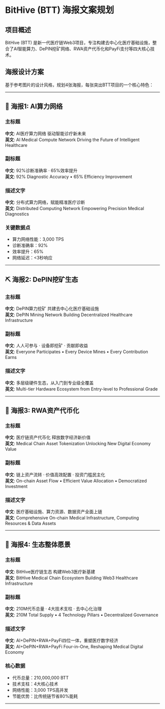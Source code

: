 # BitHive (BTT) 海报文案规划

## 项目概述

BitHive (BTT) 是新一代医疗链Web3项目，专注构建去中心化医疗基础设施，整合了AI智能算力、DePIN挖矿网络、RWA资产代币化和PayFi支付等四大核心技术。

## 海报设计方案

基于参考图片的设计风格，规划4张海报，每张突出BTT项目的一个核心特色：

---

## 🎯 海报1: AI算力网络

### 主标题
**中文**: AI医疗算力网络 驱动智能诊疗新未来  
**英文**: AI Medical Compute Network Driving the Future of Intelligent Healthcare

### 副标题  
**中文**: 92%诊断准确率 · 65%效率提升  
**英文**: 92% Diagnostic Accuracy • 65% Efficiency Improvement

### 描述文字
**中文**: 分布式算力网络，赋能精准医疗诊断  
**英文**: Distributed Computing Network Empowering Precision Medical Diagnostics

### 关键数据点
- 算力网络性能：3,000 TPS
- 诊断准确率：92%
- 效率提升：65%
- 网络延迟：<3秒响应

---

## ⛏️ 海报2: DePIN挖矿生态

### 主标题
**中文**: DePIN算力挖矿 共建去中心化医疗基础设施  
**英文**: DePIN Mining Network Building Decentralized Healthcare Infrastructure

### 副标题
**中文**: 人人可参与 · 设备即挖矿 · 贡献即收益  
**英文**: Everyone Participates • Every Device Mines • Every Contribution Earns

### 描述文字
**中文**: 多层级硬件生态，从入门到专业级全覆盖  
**英文**: Multi-tier Hardware Ecosystem from Entry-level to Professional Grade


---

## 💎 海报3: RWA资产代币化

### 主标题
**中文**: 医疗链资产代币化 释放数字经济新价值  
**英文**: Medical Chain Asset Tokenization Unlocking New Digital Economy Value

### 副标题
**中文**: 链上资产流转 · 价值高效配置 · 投资门槛民主化  
**英文**: On-chain Asset Flow • Efficient Value Allocation • Democratized Investment

### 描述文字
**中文**: 医疗基础设施、算力资源、数据资产全面上链  
**英文**: Comprehensive On-chain Medical Infrastructure, Computing Resources & Data Assets


---

## 🏥 海报4: 生态整体愿景

### 主标题
**中文**: BitHive医疗链生态 构建Web3医疗新基建  
**英文**: BitHive Medical Chain Ecosystem Building Web3 Healthcare Infrastructure

### 副标题
**中文**: 210M代币总量 · 4大技术支柱 · 去中心化治理  
**英文**: 210M Total Supply • 4 Technology Pillars • Decentralized Governance

### 描述文字
**中文**: AI+DePIN+RWA+PayFi四位一体，重塑医疗数字经济  
**英文**: AI+DePIN+RWA+PayFi Four-in-One, Reshaping Medical Digital Economy

### 核心数据
- 代币总量：210,000,000 BTT
- 技术支柱：4大核心技术
- 网络性能：3,000 TPS高并发
- 节能优势：比传统链节省80%能耗

---
